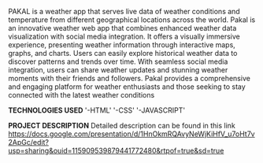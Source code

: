 PAKAL is a weather app that serves live data of weather conditions and temperature from different geographical locations across the world. Pakal is an innovative weather web app that combines enhanced weather data visualization with social media integration. It offers a visually immersive experience, presenting weather information through interactive maps, graphs, and charts. Users can easily explore historical weather data to discover patterns and trends over time. With seamless social media integration, users can share weather updates and stunning weather moments with their friends and followers. Pakal provides a comprehensive and engaging platform for weather enthusiasts and those seeking to stay connected with the latest weather conditions

**TECHNOLOGIES USED**
  '-HTML'
  '-CSS'
  '-JAVASCRIPT'

**PROJECT DESCRIPTION**
Detailed description can be found in this link https://docs.google.com/presentation/d/1HnOkmRQAvyNeWjKiHfV_u7oHt7v2ApGc/edit?usp=sharing&ouid=115909539879441772480&rtpof=true&sd=true
